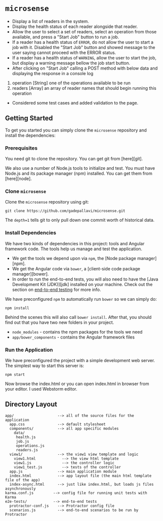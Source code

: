 # `microsense`

- Display a list of readers in the system.
- Display the health status of each reader alongside that reader.
- Allow the user to select a set of readers, select an operation from those available, and press a "Start Job" button to run a job.
- If a reader has a health status of `ERROR`, do not allow the user to start a job with it. Disabled the "Start Job" button and showed message
to the user saying cannot proceed with the ERROR status.
- If a reader has a health status of `WARNING`, allow the user to start the job, but display a warning message bellow the job start button.
- After clicking on "Start Job" calling a POST method with below data and displaying the response in a console log
 1) operation [String] one of the operations available to be run
 2) readers [Array] an array of reader names that should begin running this operation
- Considered some test cases and added validation to the page.



## Getting Started

To get you started you can simply clone the `microsense` repository and install the dependencies:

### Prerequisites

You need git to clone the repository. You can get git from [here][git].

We also use a number of Node.js tools to initialize and test. You must have Node.js
and its package manager (npm) installed. You can get them from [here][node].

### Clone `microsense`

Clone the `microsense` repository using git:

```
git clone https://github.com/gadepallavi/microsense.git
```

The `depth=1` tells git to only pull down one commit worth of historical data.

### Install Dependencies

We have two kinds of dependencies in this project: tools and Angular framework code. The tools help
us manage and test the application.

* We get the tools we depend upon via `npm`, the [Node package manager][npm].
* We get the Angular code via `bower`, a [client-side code package manager][bower].
* In order to run the end-to-end tests, you will also need to have the
  [Java Development Kit (JDK)][jdk] installed on your machine. Check out the section on
  [end-to-end testing](#e2e-testing) for more info.

We have preconfigured `npm` to automatically run `bower` so we can simply do:

```
npm install
```

Behind the scenes this will also call `bower install`. After that, you should find out that you have
two new folders in your project.

* `node_modules` - contains the npm packages for the tools we need
* `app/bower_components` - contains the Angular framework files


### Run the Application

We have preconfigured the project with a simple development web server. The simplest way to start
this server is:

```
npm start
```
Now browse the index.html or you can open index.html in browser from your editor. I used Webstorm editor.


## Directory Layout

```
app/                    --> all of the source files for the application
  app.css               --> default stylesheet
  components/           --> all app specific modules
    data/
     health.js
     job.js
     operations.js
     readers.js
  view1/                --> the view1 view template and logic
    view1.html            --> the view html template
    view1.js              --> the controller logic
    view1_test.js         --> tests of the controller
  app.js                --> main application module
  index.html            --> app layout file (the main html template file of the app)
  index-async.html      --> just like index.html, but loads js files asynchronously
karma.conf.js         --> config file for running unit tests with Karma
e2e-tests/            --> end-to-end tests
  protractor-conf.js    --> Protractor config file
  scenarios.js          --> end-to-end scenarios to be run by Protractor
```
